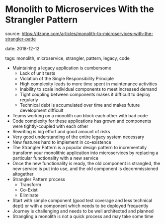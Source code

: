 # Monolith to Microservices With the Strangler Pattern

source: https://dzone.com/articles/monolith-to-microservices-with-the-strangler-patte

date: 2018-12-12

tags: monolith, microservice, strangler, pattern, legacy, code

- Maintaining a legacy application is cumbersome
    - Lack of unit tests
    - Violation of the Single Responsibility Principle
    - High complexity leads to more time spent in maintenance activities
    - Inability to scale individual components to meet increased demand
    - Tight coupling between components makes it difficult to deploy regularly
    - Technical debt is accumulated over time and makes future development difficult
- Teams working on a monolith can block each other with bad code
- Code complexity for these applications has grown and components were tightly-coupled with each other
- Rewriting is big effort and good amount of risks
- Very good understanding of the entire legacy system necessary
- New features hard to implement in co-existence
- The Strangler Pattern is a popular design pattern to incrementally transform your monolithic application into microservices by replacing a particular functionality with a new service
- Once the new functionality is ready, the old component is strangled, the new service is put into use, and the old component is decommissioned altogether
- Strangler Pattern process
    - Transform
    - Co-Exist
    - Eliminate
- Start with simple component (good test coverage and less technical dept) or with a component which needs to be deployed frequently
- Journey is challenging and needs to be well architected and planned
- Strangling a monolith is not a quick process and may take some time
